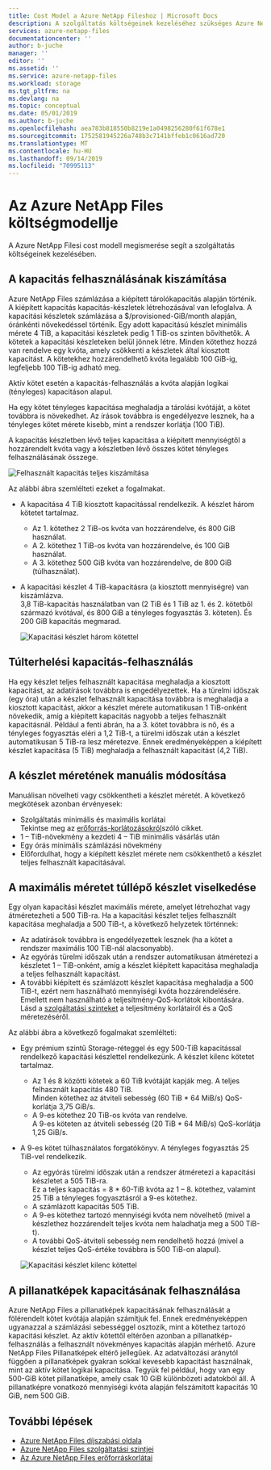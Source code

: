 ```yaml
---
title: Cost Model a Azure NetApp Fileshoz | Microsoft Docs
description: A szolgáltatás költségeinek kezeléséhez szükséges Azure NetApp Files költség modelljét ismerteti.
services: azure-netapp-files
documentationcenter: ''
author: b-juche
manager: ''
editor: ''
ms.assetid: ''
ms.service: azure-netapp-files
ms.workload: storage
ms.tgt_pltfrm: na
ms.devlang: na
ms.topic: conceptual
ms.date: 05/01/2019
ms.author: b-juche
ms.openlocfilehash: aea783b818550b8219e1a0498256280f61f678e1
ms.sourcegitcommit: 1752581945226a748b3c7141bffeb1c0616ad720
ms.translationtype: MT
ms.contentlocale: hu-HU
ms.lasthandoff: 09/14/2019
ms.locfileid: "70995113"
---
```

# <a name="cost-model-for-azure-netapp-files"></a>Az Azure NetApp Files költségmodellje 

A Azure NetApp Filesi cost modell megismerése segít a szolgáltatás költségeinek kezelésében.

## <a name="calculation-of-capacity-consumption"></a>A kapacitás felhasználásának kiszámítása

Azure NetApp Files számlázása a kiépített tárolókapacitás alapján történik.  A kiépített kapacitás kapacitás-készletek létrehozásával van lefoglalva.  A kapacitási készletek számlázása a $/provisioned-GiB/month alapján, óránkénti növekedéssel történik. Egy adott kapacitású készlet minimális mérete 4 TiB, a kapacitási készletek pedig 1 TiB-os szinten bővíthetők. A kötetek a kapacitási készleteken belül jönnek létre.  Minden kötethez hozzá van rendelve egy kvóta, amely csökkenti a készletek által kiosztott kapacitást. A kötetekhez hozzárendelhető kvóta legalább 100 GiB-ig, legfeljebb 100 TiB-ig adható meg.  

Aktív kötet esetén a kapacitás-felhasználás a kvóta alapján logikai (tényleges) kapacitáson alapul.

Ha egy kötet tényleges kapacitása meghaladja a tárolási kvótáját, a kötet továbbra is növekedhet. Az írások továbbra is engedélyezve lesznek, ha a tényleges kötet mérete kisebb, mint a rendszer korlátja (100 TiB).  

A kapacitás készletben lévő teljes kapacitása a kiépített mennyiségtől a hozzárendelt kvóta vagy a készletben lévő összes kötet tényleges felhasználásának összege. 

   ![Felhasznált kapacitás teljes kiszámítása](../media/azure-netapp-files/azure-netapp-files-total-used-capacity.png)

Az alábbi ábra szemlélteti ezeket a fogalmakat.  
* A kapacitása 4 TiB kiosztott kapacitással rendelkezik.  A készlet három kötetet tartalmaz.  
    * Az 1. kötethez 2 TiB-os kvóta van hozzárendelve, és 800 GiB használat.  
    * A 2. kötethez 1 TiB-os kvóta van hozzárendelve, és 100 GiB használat.  
    * A 3. kötethez 500 GiB kvóta van hozzárendelve, de 800 GiB (túlhasználat).  
* A kapacitási készlet 4 TiB-kapacitásra (a kiosztott mennyiségre) van kiszámlázva.  
    3,8 TiB-kapacitás használatban van (2 TiB és 1 TiB az 1. és 2. kötetből származó kvótával, és 800 GiB a tényleges fogyasztás 3. köteten). És 200 GiB kapacitás megmarad.

   ![Kapacitási készlet három kötettel](../media/azure-netapp-files/azure-netapp-files-capacity-pool-with-three-vols.png)

## <a name="overage-in-capacity-consumption"></a>Túlterhelési kapacitás-felhasználás  

Ha egy készlet teljes felhasznált kapacitása meghaladja a kiosztott kapacitást, az adatírások továbbra is engedélyezettek.  Ha a türelmi időszak (egy óra) után a készlet felhasznált kapacitása továbbra is meghaladja a kiosztott kapacitást, akkor a készlet mérete automatikusan 1 TiB-onként növekedik, amíg a kiépített kapacitás nagyobb a teljes felhasznált kapacitásnál.  Például a fenti ábrán, ha a 3. kötet továbbra is nő, és a tényleges fogyasztás eléri a 1,2 TiB-t, a türelmi időszak után a készlet automatikusan 5 TiB-ra lesz méretezve.  Ennek eredményeképpen a kiépített készlet kapacitása (5 TiB) meghaladja a felhasznált kapacitást (4,2 TiB).  

## <a name="manual-changes-of-the-pool-size"></a>A készlet méretének manuális módosítása  

Manuálisan növelheti vagy csökkentheti a készlet méretét. A következő megkötések azonban érvényesek:
* Szolgáltatás minimális és maximális korlátai  
    Tekintse meg az [erőforrás-korlátozásokról](azure-netapp-files-resource-limits.md)szóló cikket.
* 1 – TiB-növekmény a kezdeti 4 – TiB minimális vásárlás után
* Egy órás minimális számlázási növekmény
* Előfordulhat, hogy a kiépített készlet mérete nem csökkenthető a készlet teljes felhasznált kapacitásával.

## <a name="behavior-of-maximum-size-pool-overage"></a>A maximális méretet túllépő készlet viselkedése   

Egy olyan kapacitási készlet maximális mérete, amelyet létrehozhat vagy átméretezheti a 500 TiB-ra.  Ha a kapacitási készlet teljes felhasznált kapacitása meghaladja a 500 TiB-t, a következő helyzetek történnek:
* Az adatírások továbbra is engedélyezettek lesznek (ha a kötet a rendszer maximális 100 TiB-nál alacsonyabb).
* Az egyórás türelmi időszak után a rendszer automatikusan átméretezi a készletet 1 – TiB-onként, amíg a készlet kiépített kapacitása meghaladja a teljes felhasznált kapacitást.
* A további kiépített és számlázott készlet kapacitása meghaladja a 500 TiB-t, ezért nem használható mennyiségi kvóta hozzárendelésére. Emellett nem használható a teljesítmény-QoS-korlátok kibontására.  
    Lásd a [szolgáltatási szinteket](azure-netapp-files-service-levels.md) a teljesítmény korlátairól és a QoS méretezéséről.

Az alábbi ábra a következő fogalmakat szemlélteti:
* Egy prémium szintű Storage-réteggel és egy 500-TiB kapacitással rendelkező kapacitási készlettel rendelkezünk. A készlet kilenc kötetet tartalmaz.
    * Az 1 és 8 közötti kötetek a 60 TiB kvótáját kapják meg.  A teljes felhasznált kapacitás 480 TiB.  
        Minden kötethez az átviteli sebesség (60 TiB * 64 MiB/s) QoS-korlátja 3,75 GiB/s.  
    * A 9-es kötethez 20 TiB-os kvóta van rendelve.  
        A 9-es köteten az átviteli sebesség (20 TiB * 64 MiB/s) QoS-korlátja 1,25 GiB/s.
* A 9-es kötet túlhasználatos forgatókönyv. A tényleges fogyasztás 25 TiB-vel rendelkezik.  
    * Az egyórás türelmi időszak után a rendszer átméretezi a kapacitási készletet a 505 TiB-ra.  
        Ez a teljes kapacitás = 8 * 60-TiB kvóta az 1 – 8. kötethez, valamint 25 TiB a tényleges fogyasztásról a 9-es kötethez.
    * A számlázott kapacitás 505 TiB.
    * A 9-es kötethez tartozó mennyiségi kvóta nem növelhető (mivel a készlethez hozzárendelt teljes kvóta nem haladhatja meg a 500 TiB-t).
    * A további QoS-átviteli sebesség nem rendelhető hozzá (mivel a készlet teljes QoS-értéke továbbra is 500 TiB-on alapul).

   ![Kapacitási készlet kilenc kötettel](../media/azure-netapp-files/azure-netapp-files-capacity-pool-with-nine-vols.png)

## <a name="capacity-consumption-of-snapshots"></a>A pillanatképek kapacitásának felhasználása 

Azure NetApp Files a pillanatképek kapacitásának felhasználását a fölérendelt kötet kvótája alapján számítjuk fel.  Ennek eredményeképpen ugyanazzal a számlázási sebességgel osztozik, mint a kötethez tartozó kapacitási készlet.  Az aktív kötettől eltérően azonban a pillanatkép-felhasználás a felhasznált növekményes kapacitás alapján mérhető.  Azure NetApp Files Pillanatképek eltérő jellegűek. Az adatváltozási aránytól függően a pillanatképek gyakran sokkal kevesebb kapacitást használnak, mint az aktív kötet logikai kapacitása. Tegyük fel például, hogy van egy 500-GiB kötet pillanatképe, amely csak 10 GiB különbözeti adatokból áll. A pillanatképre vonatkozó mennyiségi kvóta alapján felszámított kapacitás 10 GiB, nem 500 GiB. 

## <a name="next-steps"></a>További lépések

* [Azure NetApp Files díjszabási oldala](https://azure.microsoft.com/pricing/details/storage/netapp/)
* [Azure NetApp Files szolgáltatási szintjei](azure-netapp-files-service-levels.md)
* [Az Azure NetApp Files erőforráskorlátai](azure-netapp-files-resource-limits.md)
